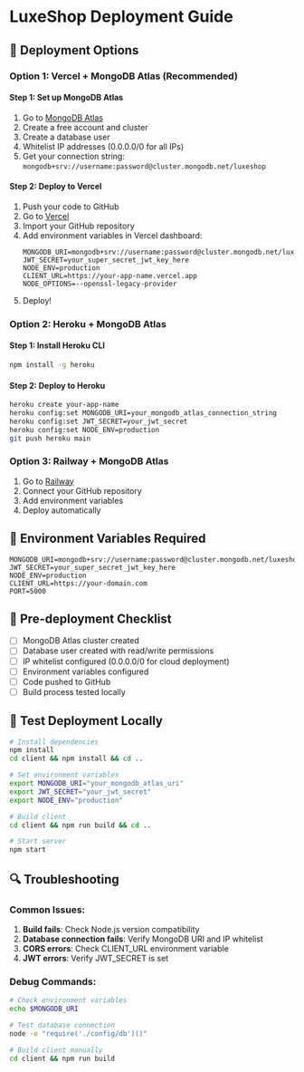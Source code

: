 # LuxeShop Deployment Guide

## 🚀 Deployment Options

### Option 1: Vercel + MongoDB Atlas (Recommended)

#### Step 1: Set up MongoDB Atlas
1. Go to [MongoDB Atlas](https://www.mongodb.com/atlas)
2. Create a free account and cluster
3. Create a database user
4. Whitelist IP addresses (0.0.0.0/0 for all IPs)
5. Get your connection string: `mongodb+srv://username:password@cluster.mongodb.net/luxeshop`

#### Step 2: Deploy to Vercel
1. Push your code to GitHub
2. Go to [Vercel](https://vercel.com)
3. Import your GitHub repository
4. Add environment variables in Vercel dashboard:
   ```
   MONGODB_URI=mongodb+srv://username:password@cluster.mongodb.net/luxeshop
   JWT_SECRET=your_super_secret_jwt_key_here
   NODE_ENV=production
   CLIENT_URL=https://your-app-name.vercel.app
   NODE_OPTIONS=--openssl-legacy-provider
   ```
5. Deploy!

### Option 2: Heroku + MongoDB Atlas

#### Step 1: Install Heroku CLI
```bash
npm install -g heroku
```

#### Step 2: Deploy to Heroku
```bash
heroku create your-app-name
heroku config:set MONGODB_URI=your_mongodb_atlas_connection_string
heroku config:set JWT_SECRET=your_jwt_secret
heroku config:set NODE_ENV=production
git push heroku main
```

### Option 3: Railway + MongoDB Atlas

1. Go to [Railway](https://railway.app)
2. Connect your GitHub repository
3. Add environment variables
4. Deploy automatically

## 🔧 Environment Variables Required

```env
MONGODB_URI=mongodb+srv://username:password@cluster.mongodb.net/luxeshop
JWT_SECRET=your_super_secret_jwt_key_here
NODE_ENV=production
CLIENT_URL=https://your-domain.com
PORT=5000
```

## 📝 Pre-deployment Checklist

- [ ] MongoDB Atlas cluster created
- [ ] Database user created with read/write permissions
- [ ] IP whitelist configured (0.0.0.0/0 for cloud deployment)
- [ ] Environment variables configured
- [ ] Code pushed to GitHub
- [ ] Build process tested locally

## 🧪 Test Deployment Locally

```bash
# Install dependencies
npm install
cd client && npm install && cd ..

# Set environment variables
export MONGODB_URI="your_mongodb_atlas_uri"
export JWT_SECRET="your_jwt_secret"
export NODE_ENV="production"

# Build client
cd client && npm run build && cd ..

# Start server
npm start
```

## 🔍 Troubleshooting

### Common Issues:
1. **Build fails**: Check Node.js version compatibility
2. **Database connection fails**: Verify MongoDB URI and IP whitelist
3. **CORS errors**: Check CLIENT_URL environment variable
4. **JWT errors**: Verify JWT_SECRET is set

### Debug Commands:
```bash
# Check environment variables
echo $MONGODB_URI

# Test database connection
node -e "require('./config/db')()"

# Build client manually
cd client && npm run build
```
